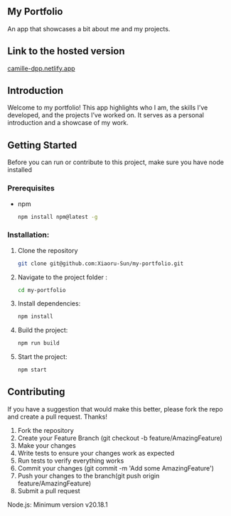 ## My Portfolio
An app that showcases a bit about me and my projects.

## __Link to the hosted version__
[camille-dpp.netlify.app](https://camille-dpp.netlify.app/)

## __Introduction__
Welcome to my portfolio! This app highlights who I am, the skills I’ve developed, and the projects I’ve worked on. It serves as a personal introduction and a showcase of my work.


## Getting Started
Before you can run or contribute to this project, make sure you have node installed

### Prerequisites
* npm
  ```sh
  npm install npm@latest -g
  ```
### Installation:
1. Clone the repository
   ```sh
   git clone git@github.com:Xiaoru-Sun/my-portfolio.git
   ```
2. Navigate to the project folder :
   ```sh
   cd my-portfolio
   ```
3. Install dependencies:
   ```sh
   npm install
   ```
4. Build the project:
   ```sh
   npm run build
   ```
5. Start the project:
   ```sh
   npm start
   ```

## **Contributing**
If you have a suggestion that would make this better, please fork the repo and create a pull request. Thanks!
1. Fork the repository
2. Create your Feature Branch (git checkout -b feature/AmazingFeature)
3. Make your changes
4. Write tests to ensure your changes work as expected
5. Run tests to verify everything works
6. Commit your changes (git commit -m 'Add some AmazingFeature')
7. Push your changes to the branch(git push origin feature/AmazingFeature)
8. Submit a pull request

Node.js: Minimum version v20.18.1

